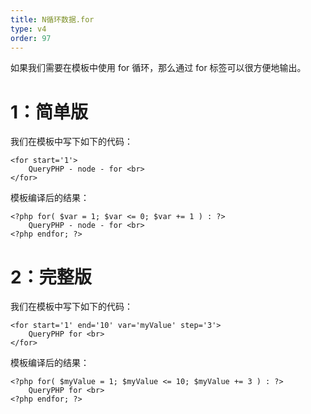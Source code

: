```yaml
---
title: N循环数据.for
type: v4
order: 97
---
```


如果我们需要在模板中使用 for 循环，那么通过 for 标签可以很方便地输出。

# 1：简单版
我们在模板中写下如下的代码：
~~~
<for start='1'>
    QueryPHP - node - for <br>   
</for>
~~~ 

模板编译后的结果：
~~~
<?php for( $var = 1; $var <= 0; $var += 1 ) : ?>
    QueryPHP - node - for <br>   
<?php endfor; ?>
~~~

# 2：完整版
我们在模板中写下如下的代码：
~~~
<for start='1' end='10' var='myValue' step='3'>   
    QueryPHP for <br>   
</for>
~~~ 

模板编译后的结果：
~~~
<?php for( $myValue = 1; $myValue <= 10; $myValue += 3 ) : ?>   
    QueryPHP for <br>   
<?php endfor; ?>
~~~
